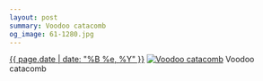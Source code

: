 ```yaml
---
layout: post
summary: Voodoo catacomb
og_image: 61-1280.jpg
---
```


<p>
  <time><a href="/61">{{ page.date | date: "%B %e, %Y" }}</a></time>
  <a href="/61"><img src="{{ site.assets_url }}/61-640.jpg" srcset="{{ site.assets_url }}/61-1280.jpg 1280w, {{ site.assets_url }}/61-960.jpg 960w, {{ site.assets_url }}/61-640.jpg 640w, {{ site.assets_url }}/61-320.jpg 320w" sizes="(min-width: 700px) 50vw, calc(100vw - 2rem)" alt="Voodoo catacomb" /></a>
  <span>Voodoo catacomb</span>
</p>
